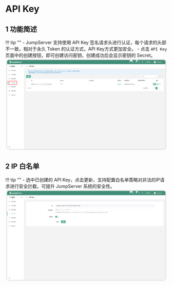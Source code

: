 # API Key

## 1 功能简述
!!! tip ""
    - JumpServer 支持使用 API Key 签名请求头进行认证，每个请求的头部不一致，相对于永久 Token 的认证方式，API Key方式更加安全。
    - 点击 `API Key` 页面中的创建按钮，即可创建访问密钥，创建成功后会显示密钥的 Secret。
![api_key01](../../../img/api_key01.png)

## 2 IP 白名单
!!! tip ""
    - 选中已创建的 API Key，点击更新，支持配置白名单策略对非法的IP请求进行安全拦截，可提升 JumpServer 系统的安全性。
![api_key02](../../../img/api_key02.png)